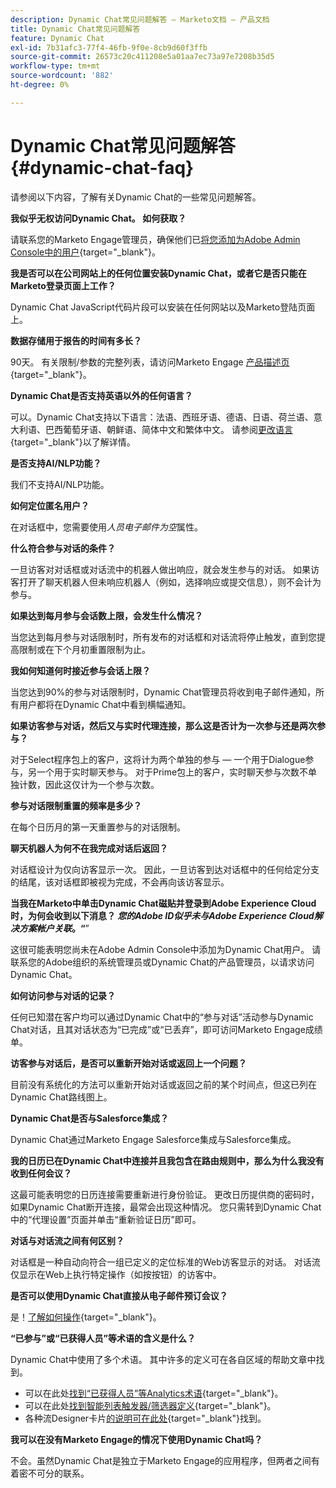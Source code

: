```yaml
---
description: Dynamic Chat常见问题解答 — Marketo文档 — 产品文档
title: Dynamic Chat常见问题解答
feature: Dynamic Chat
exl-id: 7b31afc3-77f4-46fb-9f0e-8cb9d60f3ffb
source-git-commit: 26573c20c411208e5a01aa7ec73a97e7208b35d5
workflow-type: tm+mt
source-wordcount: '882'
ht-degree: 0%

---
```


# Dynamic Chat常见问题解答 {#dynamic-chat-faq}

请参阅以下内容，了解有关Dynamic Chat的一些常见问题解答。

**我似乎无权访问Dynamic Chat。 如何获取？**

请联系您的Marketo Engage管理员，确保他们已[将您添加为Adobe Admin Console中的用户](/help/marketo/product-docs/demand-generation/dynamic-chat/setup-and-configuration/add-or-remove-chat-users.md#add-a-chat-user){target="_blank"}。

**我是否可以在公司网站上的任何位置安装Dynamic Chat，或者它是否只能在Marketo登录页面上工作？**

Dynamic Chat JavaScript代码片段可以安装在任何网站以及Marketo登陆页面上。

**数据存储用于报告的时间有多长？**

90天。 有关限制/参数的完整列表，请访问Marketo Engage [产品描述页](https://helpx.adobe.com/legal/product-descriptions/adobe-marketo-engage---product-description.html){target="_blank"}。

**Dynamic Chat是否支持英语以外的任何语言？**

可以。Dynamic Chat支持以下语言：法语、西班牙语、德语、日语、荷兰语、意大利语、巴西葡萄牙语、朝鲜语、简体中文和繁体中文。 请参阅[更改语言](/help/marketo/product-docs/demand-generation/dynamic-chat/dynamic-chat-overview.md#changing-the-language){target="_blank"}以了解详情。

**是否支持AI/NLP功能？**

我们不支持AI/NLP功能。

**如何定位匿名用户？**

在对话框中，您需要使用&#x200B;_人员电子邮件为空_&#x200B;属性。

**什么符合参与对话的条件？**

一旦访客对对话框或对话流中的机器人做出响应，就会发生参与的对话。 如果访客打开了聊天机器人但未响应机器人（例如，选择响应或提交信息），则不会计为参与。

**如果达到每月参与会话数上限，会发生什么情况？**

当您达到每月参与对话限制时，所有发布的对话框和对话流将停止触发，直到您提高限制或在下个月初重置限制为止。

**我如何知道何时接近参与会话上限？**

当您达到90%的参与对话限制时，Dynamic Chat管理员将收到电子邮件通知，所有用户都将在Dynamic Chat中看到横幅通知。

**如果访客参与对话，然后又与实时代理连接，那么这是否计为一次参与还是两次参与？**

对于Select程序包上的客户，这将计为两个单独的参与 — 一个用于Dialogue参与，另一个用于实时聊天参与。 对于Prime包上的客户，实时聊天参与次数不单独计数，因此这仅计为一个参与次数。

**参与对话限制重置的频率是多少？**

在每个日历月的第一天重置参与的对话限制。

**聊天机器人为何不在我完成对话后返回？**

对话框设计为仅向访客显示一次。 因此，一旦访客到达对话框中的任何给定分支的结尾，该对话框即被视为完成，不会再向该访客显示。

**当我在Marketo中单击Dynamic Chat磁贴并登录到Adobe Experience Cloud时，为何会收到以下消息？ _您的Adobe ID似乎未与Adobe Experience Cloud解决方案帐户关联_。“**”

这很可能表明您尚未在Adobe Admin Console中添加为Dynamic Chat用户。 请联系您的Adobe组织的系统管理员或Dynamic Chat的产品管理员，以请求访问Dynamic Chat。

**如何访问参与对话的记录？**

任何已知潜在客户均可以通过Dynamic Chat中的“参与对话”活动参与Dynamic Chat对话，且其对话状态为“已完成”或“已丢弃”，即可访问Marketo Engage成绩单。

**访客参与对话后，是否可以重新开始对话或返回上一个问题？**

目前没有系统化的方法可以重新开始对话或返回之前的某个时间点，但这已列在Dynamic Chat路线图上。

**Dynamic Chat是否与Salesforce集成？**

Dynamic Chat通过Marketo Engage Salesforce集成与Salesforce集成。

**我的日历已在Dynamic Chat中连接并且我包含在路由规则中，那么为什么我没有收到任何会议？**

这最可能表明您的日历连接需要重新进行身份验证。 更改日历提供商的密码时，如果Dynamic Chat断开连接，最常会出现这种情况。 您只需转到Dynamic Chat中的“代理设置”页面并单击“重新验证日历”即可。

**对话与对话流之间有何区别？**

对话框是一种自动向符合一组已定义的定位标准的Web访客显示的对话。 对话流仅显示在Web上执行特定操作（如按按钮）的访客中。

**是否可以使用Dynamic Chat直接从电子邮件预订会议？**

是！[了解如何操作](https://nation.marketo.com/t5/product-blogs/using-dynamic-chat-conversational-flows-for-meeting-booking/ba-p/340936){target="_blank"}。

**“已参与”或“已获得人员”等术语的含义是什么？**

Dynamic Chat中使用了多个术语。 其中许多的定义可在各自区域的帮助文章中找到。

* 可以在此处[找到“已获得人员”等Analytics术语](/help/marketo/product-docs/demand-generation/dynamic-chat/analytics.md#definitions){target="_blank"}。
* 可以在此处[找到智能列表触发器/筛选器定义](/help/marketo/product-docs/demand-generation/dynamic-chat/dynamic-chat-activities.md#definitions){target="_blank"}。
* 各种流Designer卡片[的说明可在此处](/help/marketo/product-docs/demand-generation/dynamic-chat/automated-chat/stream-designer.md#stream-designer-cards){target="_blank"}找到。

**我可以在没有Marketo Engage的情况下使用Dynamic Chat吗？**

不会。虽然Dynamic Chat是独立于Marketo Engage的应用程序，但两者之间有着密不可分的联系。
